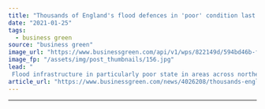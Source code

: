 ```yaml
---
title: "Thousands of England's flood defences in 'poor' condition last year, investigation finds"
date: "2021-01-25"
tags: 
  - business green
source: "business green"
image_url: "https://www.businessgreen.com/api/v1/wps/822149d/594bd46b-f98a-47d2-94c5-8b9c13235542/1/flooding-oxfordshire-iStock-157292678-185x114.jpg"
image_fp: "/assets/img/post_thumbnails/156.jpg"
lead: "
 Flood infrastructure in particularly poor state in areas across northern England which have faced major flood alerts in recent days, Greenpeace finds ..."
article_url: "https://www.businessgreen.com/news/4026208/thousands-england-flood-defenses-poor-condition-last-investigation"
---
```


---
